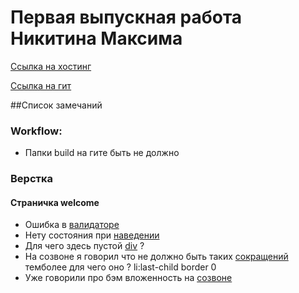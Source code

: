 # Первая выпускная работа Никитина Максима
[Ссылка на хостинг](http://nikfolio.ru/devbuild/build/)
 
[Ссылка на гит](https://github.com/mixermf/gulp-builder-dz1)

##Список замечаний
 
### Workflow:
* Папки build на гите быть не должно 

### Верстка
#### Страничка welcome
* Ошибка в [валидаторе](https://validator.w3.org/nu/?doc=http%3A%2F%2Fnikfolio.ru%2Fdevbuild%2Fbuild%2F)      
* Нету состояния при [наведении](https://yadi.sk/i/GAdZLSbVw9fyH)
* Для чего здесь пустой [div](https://yadi.sk/i/ttQ-e-aNw9gG3) ?
* На созвоне я говорил что не должно быть таких [сокращений](https://yadi.sk/i/xDlcjIMZw9h38)
  темболее для чего оно ? li:last-child border 0
* Уже говорили про бэм вложенность на [созвоне](https://yadi.sk/i/SBKNC8Xyw9iNV)



